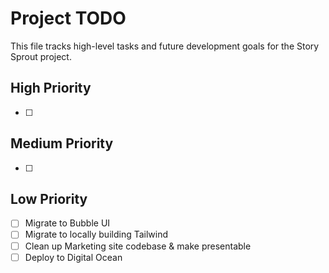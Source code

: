 # Project TODO

This file tracks high-level tasks and future development goals for the Story Sprout project.

## High Priority

- [ ]

## Medium Priority

- [ ]

## Low Priority

- [ ] Migrate to Bubble UI
- [ ] Migrate to locally building Tailwind
- [ ] Clean up Marketing site codebase & make presentable
- [ ] Deploy to Digital Ocean
